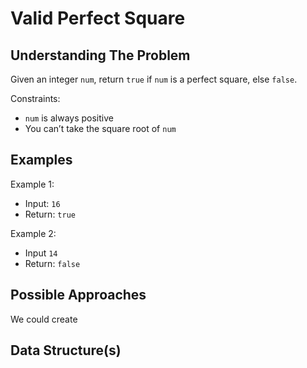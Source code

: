 # Valid Perfect Square #

## Understanding The Problem ##

Given an integer `num`, return `true` if `num` is a perfect square, else `false`.

Constraints:
- `num` is always positive
- You can’t take the square root of `num`

## Examples ##

Example 1:
- Input: `16`
- Return: `true`

Example 2:
- Input `14`
- Return: `false`

## Possible Approaches ##

We could create 

## Data Structure(s) ##

